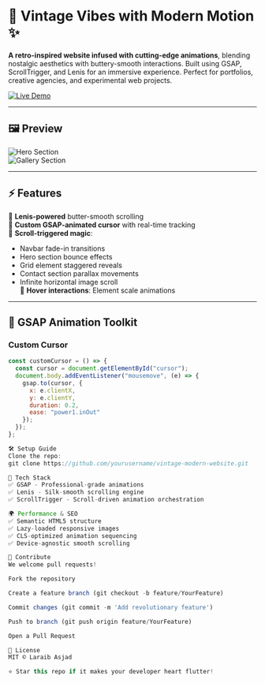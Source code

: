 # 🎩 Vintage Vibes with Modern Motion ✨  

**A retro-inspired website infused with cutting-edge animations**, blending nostalgic aesthetics with buttery-smooth interactions. Built using GSAP, ScrollTrigger, and Lenis for an immersive experience. Perfect for portfolios, creative agencies, and experimental web projects.  

[![Live Demo](https://img.shields.io/badge/Live_Demo-Explore-FF4088?style=for-the-badge)](https://trash-code01.github.io/Influncerweb/Index.html)  

---

## 🖼 Preview  
![Hero Section](https://github.com/user-attachments/assets/96f8f95f-7a30-4565-a87f-9c0a2de253dc)  
![Gallery Section](https://github.com/user-attachments/assets/2e7495fa-31ec-4c24-892c-b0f3bb41ef77)  

---

## ⚡ Features  
🔹 **Lenis-powered** butter-smooth scrolling  
🔹 **Custom GSAP-animated cursor** with real-time tracking  
🔹 **Scroll-triggered magic**:  
   - Navbar fade-in transitions  
   - Hero section bounce effects  
   - Grid element staggered reveals  
   - Contact section parallax movements  
   - Infinite horizontal image scroll  
🔹 **Hover interactions**: Element scale animations  

---

## 🎯 GSAP Animation Toolkit  
### Custom Cursor  
```javascript
const customCursor = () => {
  const cursor = document.getElementById("cursor");
  document.body.addEventListener("mousemove", (e) => {
    gsap.to(cursor, {
      x: e.clientX,
      y: e.clientY,
      duration: 0.2,
      ease: "power1.inOut"
    });
  });
};

🛠 Setup Guide
Clone the repo:
git clone https://github.com/yourusername/vintage-modern-website.git

🌟 Tech Stack
✅ GSAP - Professional-grade animations
✅ Lenis - Silk-smooth scrolling engine
✅ ScrollTrigger - Scroll-driven animation orchestration

🌍 Performance & SEO
✅ Semantic HTML5 structure
✅ Lazy-loaded responsive images
✅ CLS-optimized animation sequencing
✅ Device-agnostic smooth scrolling

🤝 Contribute
We welcome pull requests!

Fork the repository

Create a feature branch (git checkout -b feature/YourFeature)

Commit changes (git commit -m 'Add revolutionary feature')

Push to branch (git push origin feature/YourFeature)

Open a Pull Request

📜 License
MIT © Laraib Asjad

⭐ Star this repo if it makes your developer heart flutter!

